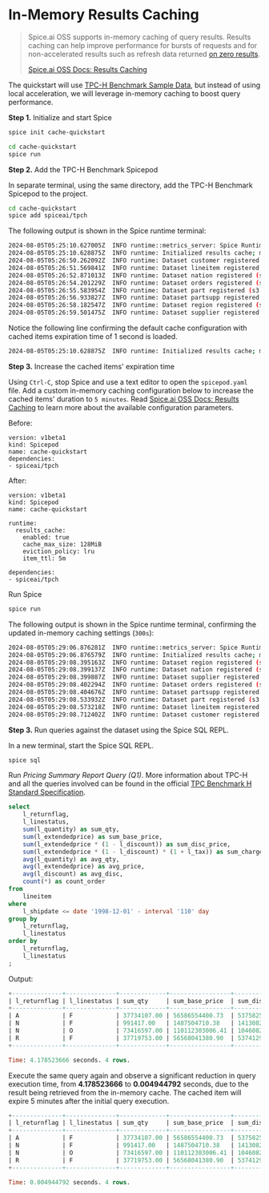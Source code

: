 # In-Memory Results Caching

> Spice.ai OSS supports in-memory caching of query results.
> Results caching can help improve performance for bursts of requests and for non-accelerated results such as refresh data returned [on zero results](https://docs.spiceai.org/data-accelerators/data-refresh#behavior-on-zero-results).
>
> [Spice.ai OSS Docs: Results Caching](https://docs.spiceai.org/features/caching)

The quickstart will use [TPC-H Benchmark Sample Data](https://github.com/spiceai/quickstarts/tree/trunk/tpc-h), but instead of using local acceleration, we will leverage in-memory caching to boost query performance.

**Step 1.** Initialize and start Spice

```bash
spice init cache-quickstart
```

```bash
cd cache-quickstart
spice run
```

**Step 2.** Add the TPC-H Benchmark Spicepod

In separate terminal, using the same directory, add the TPC-H Benchmark Spicepod to the project.

```bash
cd cache-quickstart
spice add spiceai/tpch
```

The following output is shown in the Spice runtime terminal:

```bash
2024-08-05T05:25:10.627005Z  INFO runtime::metrics_server: Spice Runtime Metrics listening on 127.0.0.1:9090
2024-08-05T05:25:10.628875Z  INFO runtime: Initialized results cache; max size: 128.00 MiB, item ttl: 1s
2024-08-05T05:26:50.262092Z  INFO runtime: Dataset customer registered (s3://spiceai-demo-datasets/tpch/customer/), results cache enabled.
2024-08-05T05:26:51.569841Z  INFO runtime: Dataset lineitem registered (s3://spiceai-demo-datasets/tpch/lineitem/), results cache enabled.
2024-08-05T05:26:52.871013Z  INFO runtime: Dataset nation registered (s3://spiceai-demo-datasets/tpch/nation/), results cache enabled.
2024-08-05T05:26:54.201229Z  INFO runtime: Dataset orders registered (s3://spiceai-demo-datasets/tpch/orders/), results cache enabled.
2024-08-05T05:26:55.583954Z  INFO runtime: Dataset part registered (s3://spiceai-demo-datasets/tpch/part/), results cache enabled.
2024-08-05T05:26:56.933827Z  INFO runtime: Dataset partsupp registered (s3://spiceai-demo-datasets/tpch/partsupp/), results cache enabled.
2024-08-05T05:26:58.182547Z  INFO runtime: Dataset region registered (s3://spiceai-demo-datasets/tpch/region/), results cache enabled.
2024-08-05T05:26:59.501475Z  INFO runtime: Dataset supplier registered (s3://spiceai-demo-datasets/tpch/supplier/), results cache enabled.
```

Notice the following line confirming the default cache configuration with cached items expiration time of 1 second is loaded.

```bash
2024-08-05T05:25:10.628875Z  INFO runtime: Initialized results cache; max size: 128.00 MiB, item ttl: 1s
```

**Step 3.** Increase the cached items' expiration time

Using `Ctrl-C`, stop Spice and use a text editor to open the `spicepod.yaml` file. Add a custom in-memory caching configuration below to increase the cached items' duration to `5 minutes`. Read [Spice.ai OSS Docs: Results Caching](https://docs.spiceai.org/features/caching) to learn more about the available configuration parameters.

Before:
```
version: v1beta1
kind: Spicepod
name: cache-quickstart
dependencies:
- spiceai/tpch
```
After:
```
version: v1beta1
kind: Spicepod
name: cache-quickstart

runtime:
  results_cache:
    enabled: true
    cache_max_size: 128MiB
    eviction_policy: lru 
    item_ttl: 5m

dependencies:
- spiceai/tpch
```

Run Spice
```bash
spice run
```

The following output is shown in the Spice runtime terminal, confirming the updated in-memory caching settings (`300s`):

```bash
2024-08-05T05:29:06.876281Z  INFO runtime::metrics_server: Spice Runtime Metrics listening on 127.0.0.1:9090
2024-08-05T05:29:06.876579Z  INFO runtime: Initialized results cache; max size: 128.00 MiB, item ttl: 300s
2024-08-05T05:29:08.395163Z  INFO runtime: Dataset region registered (s3://spiceai-demo-datasets/tpch/region/), results cache enabled.
2024-08-05T05:29:08.399137Z  INFO runtime: Dataset nation registered (s3://spiceai-demo-datasets/tpch/nation/), results cache enabled.
2024-08-05T05:29:08.399887Z  INFO runtime: Dataset supplier registered (s3://spiceai-demo-datasets/tpch/supplier/), results cache enabled.
2024-08-05T05:29:08.402294Z  INFO runtime: Dataset orders registered (s3://spiceai-demo-datasets/tpch/orders/), results cache enabled.
2024-08-05T05:29:08.404676Z  INFO runtime: Dataset partsupp registered (s3://spiceai-demo-datasets/tpch/partsupp/), results cache enabled.
2024-08-05T05:29:08.533932Z  INFO runtime: Dataset part registered (s3://spiceai-demo-datasets/tpch/part/), results cache enabled.
2024-08-05T05:29:08.573218Z  INFO runtime: Dataset lineitem registered (s3://spiceai-demo-datasets/tpch/lineitem/), results cache enabled.
2024-08-05T05:29:08.712402Z  INFO runtime: Dataset customer registered (s3://spiceai-demo-datasets/tpch/customer/), results cache enabled.
```

**Step 3.** Run queries against the dataset using the Spice SQL REPL.

In a new terminal, start the Spice SQL REPL.

```bash
spice sql
```

Run *Pricing Summary Report Query (Q1)*. More information about TPC-H and all the queries involved can be found in the official [TPC Benchmark H Standard Specification](https://www.tpc.org/tpc_documents_current_versions/pdf/tpc-h_v2.17.1.pdf).

```sql
select
	l_returnflag,
	l_linestatus,
	sum(l_quantity) as sum_qty,
	sum(l_extendedprice) as sum_base_price,
	sum(l_extendedprice * (1 - l_discount)) as sum_disc_price,
	sum(l_extendedprice * (1 - l_discount) * (1 + l_tax)) as sum_charge,
	avg(l_quantity) as avg_qty,
	avg(l_extendedprice) as avg_price,
	avg(l_discount) as avg_disc,
	count(*) as count_order
from
	lineitem
where
	l_shipdate <= date '1998-12-01' - interval '110' day
group by
	l_returnflag,
	l_linestatus
order by
	l_returnflag,
	l_linestatus
;
```
Output:
```sql
+--------------+--------------+-------------+-----------------+-------------------+---------------------+-----------+--------------+----------+-------------+
| l_returnflag | l_linestatus | sum_qty     | sum_base_price  | sum_disc_price    | sum_charge          | avg_qty   | avg_price    | avg_disc | count_order |
+--------------+--------------+-------------+-----------------+-------------------+---------------------+-----------+--------------+----------+-------------+
| A            | F            | 37734107.00 | 56586554400.73  | 53758257134.8700  | 55909065222.827692  | 25.522005 | 38273.129734 | 0.049985 | 1478493     |
| N            | F            | 991417.00   | 1487504710.38   | 1413082168.0541   | 1469649223.194375   | 25.516471 | 38284.467760 | 0.050093 | 38854       |
| N            | O            | 73416597.00 | 110112303006.41 | 104608220776.3836 | 108796375788.183317 | 25.502437 | 38249.282778 | 0.049996 | 2878807     |
| R            | F            | 37719753.00 | 56568041380.90  | 53741292684.6040  | 55889619119.831932  | 25.505793 | 38250.854626 | 0.050009 | 1478870     |
+--------------+--------------+-------------+-----------------+-------------------+---------------------+-----------+--------------+----------+-------------+

Time: 4.178523666 seconds. 4 rows.
```

Execute the same query again and observe a significant reduction in query execution time, from **4.178523666** to **0.004944792** seconds, due to the result being retrieved from the in-memory cache. The cached item will expire 5 minutes after the initial query execution. 

```sql
+--------------+--------------+-------------+-----------------+-------------------+---------------------+-----------+--------------+----------+-------------+
| l_returnflag | l_linestatus | sum_qty     | sum_base_price  | sum_disc_price    | sum_charge          | avg_qty   | avg_price    | avg_disc | count_order |
+--------------+--------------+-------------+-----------------+-------------------+---------------------+-----------+--------------+----------+-------------+
| A            | F            | 37734107.00 | 56586554400.73  | 53758257134.8700  | 55909065222.827692  | 25.522005 | 38273.129734 | 0.049985 | 1478493     |
| N            | F            | 991417.00   | 1487504710.38   | 1413082168.0541   | 1469649223.194375   | 25.516471 | 38284.467760 | 0.050093 | 38854       |
| N            | O            | 73416597.00 | 110112303006.41 | 104608220776.3836 | 108796375788.183317 | 25.502437 | 38249.282778 | 0.049996 | 2878807     |
| R            | F            | 37719753.00 | 56568041380.90  | 53741292684.6040  | 55889619119.831932  | 25.505793 | 38250.854626 | 0.050009 | 1478870     |
+--------------+--------------+-------------+-----------------+-------------------+---------------------+-----------+--------------+----------+-------------+

Time: 0.004944792 seconds. 4 rows.
```
